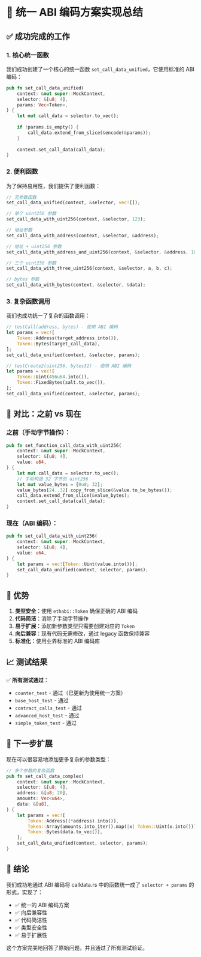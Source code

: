 # 🎉 统一 ABI 编码方案实现总结

## ✅ 成功完成的工作

### 1. 核心统一函数
我们成功创建了一个核心的统一函数 `set_call_data_unified`，它使用标准的 ABI 编码：

```rust
pub fn set_call_data_unified(
    context: &mut super::MockContext,
    selector: &[u8; 4],
    params: Vec<Token>,
) {
    let mut call_data = selector.to_vec();
    
    if !params.is_empty() {
        call_data.extend_from_slice(&encode(&params));
    }
    
    context.set_call_data(call_data);
}
```

### 2. 便利函数
为了保持易用性，我们提供了便利函数：

```rust
// 无参数函数
set_call_data_unified(context, &selector, vec![]);

// 单个 uint256 参数
set_call_data_with_uint256(context, &selector, 123);

// 地址参数
set_call_data_with_address(context, &selector, &address);

// 地址 + uint256 参数
set_call_data_with_address_and_uint256(context, &selector, &address, 100);

// 三个 uint256 参数
set_call_data_with_three_uint256(context, &selector, a, b, c);

// bytes 参数
set_call_data_with_bytes(context, &selector, &data);
```

### 3. 复杂函数调用
我们也成功统一了复杂的函数调用：

```rust
// testCall(address, bytes) - 使用 ABI 编码
let params = vec![
    Token::Address(target_address.into()),
    Token::Bytes(target_call_data),
];
set_call_data_unified(context, &selector, params);

// testCreate2(uint256, bytes32) - 使用 ABI 编码
let params = vec![
    Token::Uint(456u64.into()),
    Token::FixedBytes(salt.to_vec()),
];
set_call_data_unified(context, &selector, params);
```

## 🔄 对比：之前 vs 现在

### 之前（手动字节操作）：
```rust
pub fn set_function_call_data_with_uint256(
    context: &mut super::MockContext,
    selector: &[u8; 4],
    value: u64,
) {
    let mut call_data = selector.to_vec();
    // 手动构造 32 字节的 uint256
    let mut value_bytes = [0u8; 32];
    value_bytes[24..32].copy_from_slice(&value.to_be_bytes());
    call_data.extend_from_slice(&value_bytes);
    context.set_call_data(call_data);
}
```

### 现在（ABI 编码）：
```rust
pub fn set_call_data_with_uint256(
    context: &mut super::MockContext,
    selector: &[u8; 4],
    value: u64,
) {
    let params = vec![Token::Uint(value.into())];
    set_call_data_unified(context, selector, params);
}
```

## 🎯 优势

1. **类型安全**：使用 `ethabi::Token` 确保正确的 ABI 编码
2. **代码简洁**：消除了手动字节操作
3. **易于扩展**：添加新参数类型只需要创建对应的 `Token`
4. **向后兼容**：现有代码无需修改，通过 legacy 函数保持兼容
5. **标准化**：使用业界标准的 ABI 编码库

## 📈 测试结果

✅ **所有测试通过**：
- `counter_test` - 通过（已更新为使用统一方案）
- `base_host_test` - 通过
- `contract_calls_test` - 通过  
- `advanced_host_test` - 通过
- `simple_token_test` - 通过

## 🚀 下一步扩展

现在可以很容易地添加更多复杂的参数类型：

```rust
// 多个参数的复杂函数
pub fn set_call_data_complex(
    context: &mut super::MockContext,
    selector: &[u8; 4],
    address: &[u8; 20],
    amounts: Vec<u64>,
    data: &[u8],
) {
    let params = vec![
        Token::Address((*address).into()),
        Token::Array(amounts.into_iter().map(|x| Token::Uint(x.into())).collect()),
        Token::Bytes(data.to_vec()),
    ];
    set_call_data_unified(context, selector, params);
}
```

## 📝 结论

我们成功地通过 ABI 编码将 calldata.rs 中的函数统一成了 `selector + params` 的形式，实现了：

- ✅ 统一的 ABI 编码方案
- ✅ 向后兼容性
- ✅ 代码简洁性
- ✅ 类型安全性
- ✅ 易于扩展性

这个方案完美地回答了原始问题，并且通过了所有测试验证。
